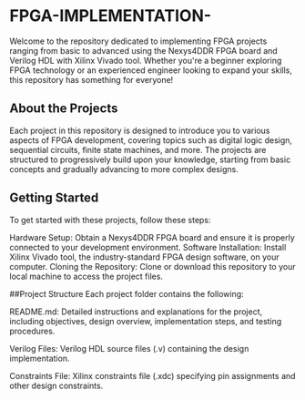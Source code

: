 # FPGA-IMPLEMENTATION-
Welcome to the repository dedicated to implementing FPGA projects ranging from basic to advanced using the Nexys4DDR FPGA board and Verilog HDL with Xilinx Vivado tool. Whether you're a beginner exploring FPGA technology or an experienced engineer looking to expand your skills, this repository has something for everyone!

## About the Projects
Each project in this repository is designed to introduce you to various aspects of FPGA development, covering topics such as digital logic design, sequential circuits, finite state machines, and more. The projects are structured to progressively build upon your knowledge, starting from basic concepts and gradually advancing to more complex designs.

## Getting Started
To get started with these projects, follow these steps:

Hardware Setup: Obtain a Nexys4DDR FPGA board and ensure it is properly connected to your development environment.
Software Installation: Install Xilinx Vivado tool, the industry-standard FPGA design software, on your computer.
Cloning the Repository: Clone or download this repository to your local machine to access the project files.

##Project Structure
Each project folder contains the following:

README.md: Detailed instructions and explanations for the project, including objectives, design overview, implementation steps, and testing procedures.

Verilog Files: Verilog HDL source files (.v) containing the design implementation.

Constraints File: Xilinx constraints file (.xdc) specifying pin assignments and other design constraints.

